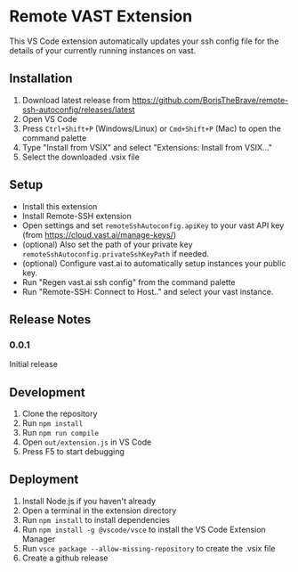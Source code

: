 # Remote VAST Extension

This VS Code extension automatically updates your ssh config file for the details of your currently running instances on vast.

## Installation

1. Download latest release from https://github.com/BorisTheBrave/remote-ssh-autoconfig/releases/latest
1. Open VS Code
2. Press `Ctrl+Shift+P` (Windows/Linux) or `Cmd+Shift+P` (Mac) to open the command palette
3. Type "Install from VSIX" and select "Extensions: Install from VSIX..."
4. Select the downloaded .vsix file

## Setup

* Install this extension
* Install Remote-SSH extension
* Open settings and set `remoteSshAutoconfig.apiKey` to your vast API key (from https://cloud.vast.ai/manage-keys/)
* (optional) Also set the path of your private key `remoteSshAutoconfig.privateSshKeyPath` if needed.
* (optional) Configure vast.ai to automatically setup instances your public key.
* Run "Regen vast.ai ssh config" from the command palette
* Run "Remote-SSH: Connect to Host.." and select your vast instance.

## Release Notes

### 0.0.1

Initial release

## Development

1. Clone the repository
2. Run `npm install`
3. Run `npm run compile`
3. Open `out/extension.js` in VS Code
4. Press F5 to start debugging

## Deployment

1. Install Node.js if you haven't already
2. Open a terminal in the extension directory
3. Run `npm install` to install dependencies
4. Run `npm install -g @vscode/vsce` to install the VS Code Extension Manager
5. Run `vsce package --allow-missing-repository` to create the .vsix file
6. Create a github release